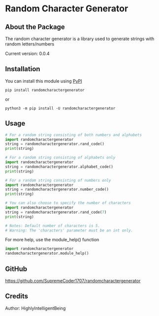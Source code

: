 # Random Character Generator

## About the Package
The random character generator is a library used to generate strings with random letters/numbers

Current version: 0.0.4

## Installation

You can install this module using [PyPI](https://pypi.org)

`pip install randomcharactergenerator`

or 

`python3 -m pip install -U randomcharactergenerator`

## Usage

```python
# For a random string consisting of both numbers and alphabets
import randomcharactergenerator
string = randomcharactergenerator.rand_code()
print(string)
```

```python
# For a random string consisting of alphabets only
import randomcharactergenerator
string = randomcharactergenerator.alphabet_code()
print(string)
```

```python
# For a random string consisting of numbers only
import randomcharactergenerator
string = randomcharactergenerator.number_code()
print(string)
```

```python
# You can also choose to specify the number of characters
import randomcharactergenerator
string = randomcharactergenerator.rand_code(7)
print(string)

# Notes: Default number of characters is 5. 
# Warning: The 'characters' parameter must be an int only.
```

For more help, use the module_help() function

```python
import randomcharactergenerator
randomcharactergenerator.module_help()
```

## GitHub

https://github.com/SupremeCoder1707/randomcharactergenerator

## Credits

Author: HighlyIntelligentBeing